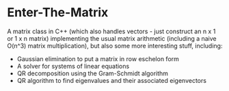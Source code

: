 # Enter-The-Matrix

A matrix class in C++ (which also handles vectors - just construct an n x 1 or 1 x n matrix) implementing the usual matrix arithmetic (including a naive O(n^3) matrix multiplication), but also some more interesting stuff, including:

- Gaussian elimination to put a matrix in row eschelon form
- A solver for systems of linear equations
- QR decomposition using the Gram-Schmidt algorithm
- QR algorithm to find eigenvalues and their associated eigenvectors
